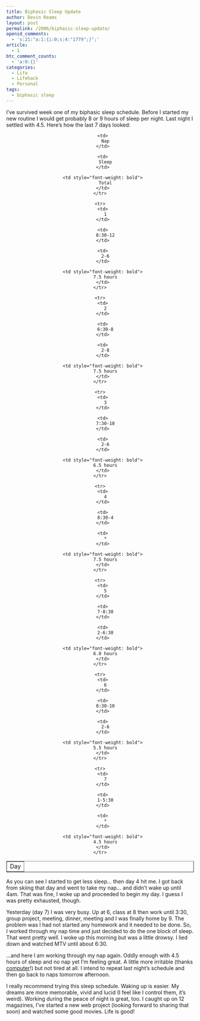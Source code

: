 ```yaml
---
title: Biphasic Sleep Update
author: Devin Reams
layout: post
permalink: /2006/biphasic-sleep-update/
openid_comments:
  - 's:21:"a:1:{i:0;s:4:"1779";}";'
article:
  - 1
btc_comment_counts:
  - 'a:0:{}'
categories:
  - Life
  - Lifehack
  - Personal
tags:
  - biphasic sleep
---
```

I&#8217;ve survived week one of my biphasic sleep schedule. Before I started my new routine I would get probably 8 or 9 hours of sleep per night. Last night I settled with 4.5. Here&#8217;s how the last 7 days looked:

<p style="text-align: center">
  <table width="50%" border="1" style="text-align: left; margin-left: auto; margin-right: auto">
    <tr>
      <td>
        Day
      </td>
      
      <td>
        Nap
      </td>
      
      <td>
        Sleep
      </td>
      
      <td style="font-weight: bold">
        Total
      </td>
    </tr>
    
    <tr>
      <td>
        1
      </td>
      
      <td>
        8:30-12
      </td>
      
      <td>
        2-6
      </td>
      
      <td style="font-weight: bold">
        7.5 hours
      </td>
    </tr>
    
    <tr>
      <td>
        2
      </td>
      
      <td>
        6:30-8
      </td>
      
      <td>
        2-8
      </td>
      
      <td style="font-weight: bold">
        7.5 hours
      </td>
    </tr>
    
    <tr>
      <td>
        3
      </td>
      
      <td>
        7:30-10
      </td>
      
      <td>
        2-6
      </td>
      
      <td style="font-weight: bold">
        6.5 hours
      </td>
    </tr>
    
    <tr>
      <td>
        4
      </td>
      
      <td>
        8:30-4
      </td>
      
      <td>
        *
      </td>
      
      <td style="font-weight: bold">
        7.5 hours
      </td>
    </tr>
    
    <tr>
      <td>
        5
      </td>
      
      <td>
        7-8:30
      </td>
      
      <td>
        2-6:30
      </td>
      
      <td style="font-weight: bold">
        6.0 hours
      </td>
    </tr>
    
    <tr>
      <td>
        6
      </td>
      
      <td>
        8:30-10
      </td>
      
      <td>
        2-6
      </td>
      
      <td style="font-weight: bold">
        5.5 hours
      </td>
    </tr>
    
    <tr>
      <td>
        7
      </td>
      
      <td>
        1-5:30
      </td>
      
      <td>
        *
      </td>
      
      <td style="font-weight: bold">
        4.5 hours
      </td>
    </tr>
  </table>
  
  <p>
    As you can see I started to get less sleep&#8230; then day 4 hit me. I got back from skiing that day and went to take my nap&#8230; and didn&#8217;t wake up until 4am. That was fine, I woke up and proceeded to begin my day. I guess I was pretty exhausted, though.
  </p>
  
  <p>
    Yesterday (day 7) I was very busy. Up at 6, class at 8 then work until 3:30, group project, meeting, dinner, meeting and I was finally home by 9. The problem was I had not started any homework and it needed to be done. So, I worked through my nap time and just decided to do the one block of sleep. That went pretty well. I woke up this morning but was a little drowsy. I lied down and watched MTV until about 6:30.
  </p>
  
  <p>
    &#8230;and here I am working through my nap again. Oddly enough with 4.5 hours of sleep and no nap yet I&#8217;m feeling great. A little more irritable (thanks <a href="http://devinreams.com/2006/01/26/computers-crash/">computer</a>!) but not tired at all. I intend to repeat last night&#8217;s schedule and then go back to naps tomorrow afternoon.
  </p>
  
  <p>
    I really recommend trying this sleep schedule. Waking up is easier. My dreams are more memorable, vivid and lucid (I feel like I control them, it&#8217;s weird). Working during the peace of night is great, too. I caught up on 12 magazines, I&#8217;ve started a new web project (looking forward to sharing that soon) and watched some good movies. Life is good!
  </p>